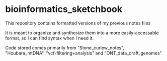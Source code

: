 # bioinformatics_sketchbook
This repository contains formatted versions of my previous notes files

It is meant to organize and synthesize them into a more easily-accessable format, so I can find syntax when I need it.

  Code stored comes primarily from "Stone_curlew_notes", "Houbara_mtDNA", "vcf-filtering+analysis" and "ONT_data_draft_genomes"
